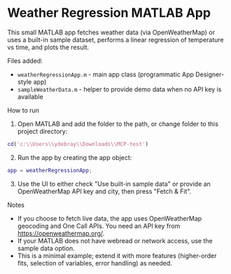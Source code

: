 # Weather Regression MATLAB App

This small MATLAB app fetches weather data (via OpenWeatherMap) or uses a built-in sample dataset, performs a linear regression of temperature vs time, and plots the result.

Files added:
- `weatherRegressionApp.m` - main app class (programmatic App Designer-style app)
- `sampleWeatherData.m` - helper to provide demo data when no API key is available

How to run
1. Open MATLAB and add the folder to the path, or change folder to this project directory:

```matlab
cd('c:\\Users\\ydebray\\Downloads\\MCP-test')
```

2. Run the app by creating the app object:

```matlab
app = weatherRegressionApp;
```

3. Use the UI to either check "Use built-in sample data" or provide an OpenWeatherMap API key and city, then press "Fetch & Fit".

Notes
- If you choose to fetch live data, the app uses OpenWeatherMap geocoding and One Call APIs. You need an API key from https://openweathermap.org/.
- If your MATLAB does not have webread or network access, use the sample data option.
- This is a minimal example; extend it with more features (higher-order fits, selection of variables, error handling) as needed.
